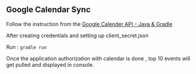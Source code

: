 ## Google Calendar Sync

Follow the instruction from the [Google Calender API - Java & Gradle](https://developers.google.com/google-apps/calendar/quickstart/java)

After creating credentials and setting up client_secret.json 

Run : `gradle run`

Once the application authorization with calendar is done , top 10 events will get pulled and displayed in console.
